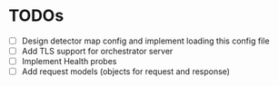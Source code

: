 # TODOs
- [ ] Design detector map config and implement loading this config file
- [ ] Add TLS support for orchestrator server
- [ ] Implement Health probes
- [ ] Add request models (objects for request and response)